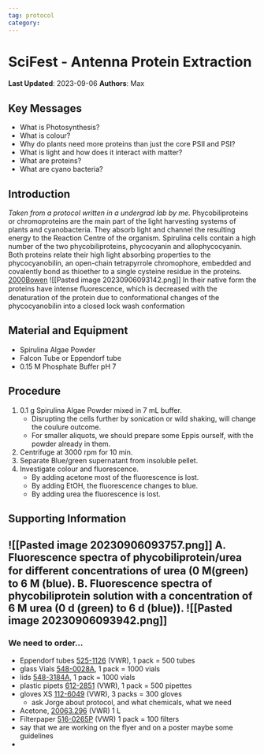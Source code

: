 ```yaml
---
tag: protocol
category: 
---
```

# SciFest - Antenna Protein Extraction

**Last Updated**: 2023-09-06
**Authors**: Max

## Key Messages
- What is Photosynthesis?
- What is colour?
- Why do plants need more proteins than just the core PSII and PSI?
- What is light and how does it interact with matter?
- What are proteins?
- What are cyano bacteria?

## Introduction
*Taken from a protocol written in a undergrad lab by me.* Phycobiliproteins or chromoproteins are the main part of the light harvesting systems of plants and cyanobacteria. They absorb light and channel the resulting energy to  the Reaction Centre of the organism. Spirulina cells contain a high number of the two phycobiliproteins, phycocyanin and allophycocyanin. Both proteins relate their high light absorbing properties to the phycocyanobilin, an open-chain tetrapyrrole chromophore, embedded and covalently bond as thioether to a single cysteine residue in the proteins. [2000Bowen](https://pubs.acs.org/doi/10.1021/ed077p1456)
![[Pasted image 20230906093142.png]]
In their native form the proteins have intense ﬂuorescence, which is decreased with the denaturation of the protein due to conformational changes of the phycocyanobilin into a closed lock wash conformation


## Material and Equipment
- Spirulina Algae Powder
- Falcon Tube or Eppendorf tube
- 0.15 M Phosphate Buffer pH 7

## Procedure
1. 0.1 g Spirulina Algae Powder mixed in 7 mL buffer.
	- Disrupting the cells further by sonication or wild shaking, will change the coulure outcome.
	- For smaller aliquots, we should prepare some Eppis ourself, with the powder already in them.
1. Centrifuge at 3000 rpm for 10 min.
2. Separate Blue/green supernatant from insoluble pellet.
3. Investigate colour and fluorescence.
	- By adding acetone most of the fluorescence is lost.
	- By adding EtOH, the fluorescence changes to blue.
	- By adding urea the fluorescence is lost.

## Supporting Information
![[Pasted image 20230906093757.png]]
A. Fluorescence spectra of phycobiliprotein/urea for diﬀerent concentrations of urea
(0 M(green) to 6 M (blue). B. Fluorescence spectra of phycobiliprotein solution with a
concentration of 6 M urea (0 d (green) to 6 d (blue)).
![[Pasted image 20230906093942.png]]
---
### We need to order...

- Eppendorf tubes [525-1126](https://se.vwr.com/store/product/26264666/vwr-disposable-microcentrifuge-tubes) (VWR), 1 pack = 500 tubes
- glass Vials [548-0028A](https://se.vwr.com/store/product/38653707/vwr-short-thread-vials-nd9), 1 pack = 1000 vials
- lids [548-3184A](https://se.vwr.com/store/product/38653707/vwr-short-thread-vials-nd9), 1 pack = 1000 vials
- plastic pipets [612-2851](https://se.vwr.com/store/product/565734/vwr-transferpipetter-hog-prestanda) (VWR), 1 pack = 500 pipettes
- gloves XS [112-6049](https://se.vwr.com/store/product/32225474/vwr-nitrile-extra-light-blue-nitrile-gloves) (VWR), 3 packs = 300 gloves
	- ask Jorge about protocol, and what chemicals, what we need
- Acetone, [20063.296](https://se.vwr.com/store/product/721128/aceton-99-technical) (VWR) 1 L
- Filterpaper [516-0265P](https://se.vwr.com/store/product/7586285/vwr-kvantitativa-filterpapper) (VWR) 1 pack = 100 filters
- say that we are working on the flyer and on a poster maybe some guidelines
- 



